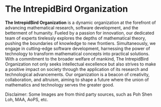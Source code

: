 # The IntrepidBird Organization


**The IntrepidBird Organization** is a dynamic organization at the forefront of advancing mathematical research, software development, and the betterment of humanity. Fueled by a passion for innovation, our dedicated team of experts tirelessly explores the depths of mathematical theory, pushing the boundaries of knowledge to new frontiers. Simultaneously, we engage in cutting-edge software development, harnessing the power of technology to transform mathematical concepts into practical solutions. With a commitment to the broader welfare of mankind, The IntrepidBird Organization not only seeks intellectual excellence but also strives to make a positive impact on society through the application of its research and technological advancements. Our organization is a beacon of creativity, collaboration, and altruism, aiming to shape a future where the union of mathematics and technology serves the greater good.

Disclaimer: Some Images are from third party sources, such as Poh Shen Loh, MAA, AoPS, etc.

<!--

**Here are some ideas to get you started:**

🙋‍♀️ A short introduction - what is your organization all about?
🌈 Contribution guidelines - how can the community get involved?
👩‍💻 Useful resources - where can the community find your docs? Is there anything else the community should know?
🍿 Fun facts - what does your team eat for breakfast?
🧙 Remember, you can do mighty things with the power of [Markdown](https://docs.github.com/github/writing-on-github/getting-started-with-writing-and-formatting-on-github/basic-writing-and-formatting-syntax)
-->
